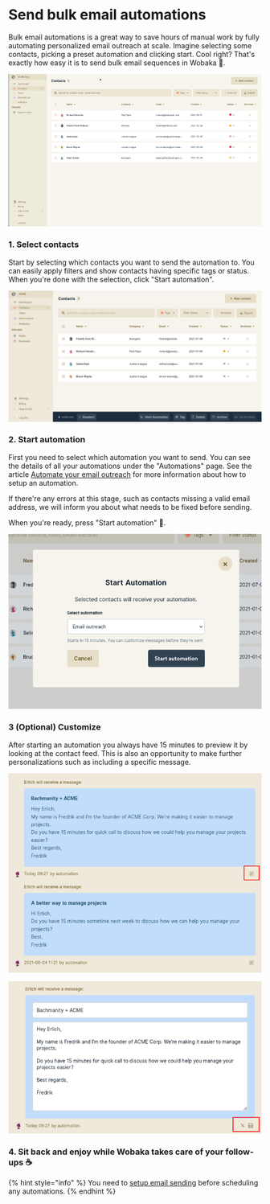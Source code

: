 # Send bulk email automations

Bulk email automations is a great way to save hours of manual work by fully automating personalized email outreach at scale. Imagine selecting some contacts, picking a preset automation and clicking start. Cool right? That's exactly how easy it is to send bulk email sequences in Wobaka 🤙.

![Automating your email outreach with Wobaka](../.gitbook/assets/bulk-automation.gif)

### 1. Select contacts

Start by selecting which contacts you want to send the automation to. You can easily apply filters and show contacts having specific tags or status. When you're done with the selection, click "Start automation".

![Selecting contacts for automation](../.gitbook/assets/screenshot-from-2021-08-20-09-02-03.png)

### 2. Start automation

First you need to select which automation you want to send. You can see the details of all your automations under the "Automations" page. See the article [Automate your email outreach](automate-your-email-outreach.md) for more information about how to setup an automation.

If there're any errors at this stage, such as contacts missing a valid email address, we will inform you about what needs to be fixed before sending.

When you're ready, press "Start automation" 🚀.

![Start email outreach](../.gitbook/assets/screenshot-from-2021-08-20-09-02-26.png)

### 3 \(Optional\) Customize

After starting an automation you always have 15 minutes to preview it by looking at the contact feed. This is also an opportunity to make further personalizations such as including a specific message.

![Customize email](../.gitbook/assets/frame-1.png)

![Click save when you&apos;re ready or discard your changes](../.gitbook/assets/frame-2.png)

### 4. Sit back and enjoy while Wobaka takes care of your follow-ups ☕

{% hint style="info" %}
You need to [setup email sending](setup-email-sending.md) before scheduling any automations.
{% endhint %}


